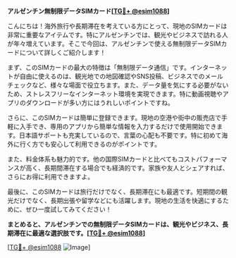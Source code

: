 **アルゼンチン無制限データSIMカード[[TG💪+ @esim1088](https://t.me/s/esim1088)]**

こんにちは！海外旅行や長期滞在を考えている方にとって、現地のSIMカードは非常に重要なアイテムです。特にアルゼンチンでは、観光やビジネスで訪れる人が年々増えています。そこで今回は、アルゼンチンで使える無制限データSIMカードについて詳しくご紹介します！

まず、このSIMカードの最大の特徴は「無制限データ通信」です。インターネットが自由に使えるのは、観光地での地図確認やSNS投稿、ビジネスでのメールチェックなど、様々な場面で役立ちます。また、データ量を気にする必要がないため、ストレスフリーなインターネット環境を実現できます。特に動画視聴やアプリのダウンロードが多い方にはうれしいポイントですね。

さらに、このSIMカードは簡単に登録できます。現地の空港や街中の販売店で手軽に入手でき、専用のアプリから簡単な情報を入力するだけで使用開始できます。日本語サポートも充実しているので、言葉の心配も不要です。特に初めて海外に行く方でも安心して利用できるのがポイントです。

また、料金体系も魅力的です。他の国際SIMカードと比べてもコストパフォーマンスが高く、長期間滞在する場合でも経済的です。家族や友人とシェアすれば、さらにお得に利用できますよ。

最後に、このSIMカードは旅行だけでなく、長期滞在にも最適です。短期間の観光だけでなく、長期出張や留学などにも活躍します。現地の生活を快適にするために、ぜひ一度試してみてください！

**まとめると、アルゼンチンでの無制限データSIMカードは、観光やビジネス、長期滞在に最適な選択肢です。[[TG💪+ @esim1088](https://t.me/s/esim1088)]**

[[TG💪+ @esim1088](https://t.me/s/esim1088) ![Image](https://i.postimg.cc/Y0z9fWf4/image.png)]